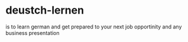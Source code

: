 # deustch-lernen

is to learn german and get prepared to your next job opportinity and any business presentation
